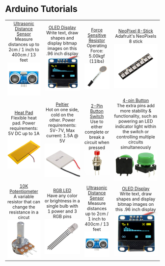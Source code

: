# Arduino Tutorials
|||||
|:-------------:|:-------------:|:-------------:|:-------------:|
| <!--ROW 1, COL 1-->[Ultrasonic Distance Sensor](https://github.com/CCAHybridLab/HLResources/tree/main/Arduino/Tutorials/Ultrasonic_Sensor%2BOLED-Display) <br/> Measure distances up to 2cm / 1 inch to 400cm / 13 feet <br/> [<img src="https://github.com/CCAHybridLab/HLResources/blob/main/assets/UltraSonicDistanceSensor.jpeg" width="200" />](https://github.com/CCAHybridLab/HLResources/tree/main/Arduino/Tutorials/Ultrasonic_Sensor%2BOLED-Display) | <!--ROW 1, COL 2-->[OLED Display](https://github.com/CCAHybridLab/HLResources/tree/main/Arduino/Tutorials/Ultrasonic_Sensor%2BOLED-Display) <br/> Write text, draw shapes and display bitmap images on this .96 inch display <br/> [<img src="https://github.com/CCAHybridLab/HLResources/blob/main/assets/OLEDDisplay.jpg" width="200" />](https://github.com/CCAHybridLab/HLResources/tree/main/Arduino/Tutorials/Ultrasonic_Sensor%2BOLED-Display) | <!--ROW 1, COL 3-->[Force Sensitive Resistor](https://github.com/CCAHybridLab/HLResources/tree/main/Arduino/Tutorials/Force_Sensor%2BNeoPixels) <br/> Operating Force: 5.00kgf (11lbs)<br/> [<img src="https://github.com/CCAHybridLab/HLResources/blob/main/Arduino/assets/force-sensitive-resistor.jpg" width="200"/>](https://github.com/CCAHybridLab/HLResources/tree/main/Arduino/Tutorials/Force_Sensor%2BNeoPixels) | <!--ROW 1, COL 4-->[NeoPixel 8-Stick](https://github.com/CCAHybridLab/HLResources/tree/main/Arduino/Tutorials/Force_Sensor%2BNeoPixels) <br/> Adafruit's NeoPixels 8 stick <br/> [<img src="https://github.com/CCAHybridLab/HLResources/blob/main/Arduino/assets/neopixel-stick-8.jpg" width="200"/>](https://github.com/CCAHybridLab/HLResources/tree/main/Arduino/Tutorials/Force_Sensor%2BNeoPixels) |
| <!--ROW 2, COL 1-->[Heat Pad](https://github.com/CCAHybridLab/HLResources/tree/main/Arduino/HeatPad_Peltier%2BButtons#step-3-electric-heating-pad) <br/> Flexible heat pad. Power requirements: 5V DC up to 1A <br/> [<img src="https://github.com/CCAHybridLab/HLResources/blob/main/Arduino/assets/heatpad.jpg" width="200" />](https://github.com/CCAHybridLab/HLResources/tree/main/Arduino/HeatPad_Peltier%2BButtons#step-3-electric-heating-pad) | <!--ROW 2, COL 2-->[Peltier](https://github.com/CCAHybridLab/HLResources/tree/main/Arduino/HeatPad_Peltier%2BButtons#step-4-peltier-thermo-electric-cooler) <br/> Hot on one side, cold on the other. Power requirements: 5V-7V, Max current: 1.5A @ 5V <br/> [<img src="https://github.com/CCAHybridLab/HLResources/blob/main/Arduino/assets/peliter.jpg" width="200" />](https://github.com/CCAHybridLab/HLResources/tree/main/Arduino/HeatPad_Peltier%2BButtons#step-4-peltier-thermo-electric-cooler) | <!--ROW 2, COL 3-->[2-Pin Button Switch](https://github.com/CCAHybridLab/HLResources/tree/main/Arduino/HeatPad_Peltier%2BButtons#-step-1-buttons) <br/> Use to either complete or break a circuit when pressed <br/> [<img src="https://github.com/CCAHybridLab/HLResources/blob/main/Arduino/assets/2-pin-button.jpg" width="200" />](https://github.com/CCAHybridLab/HLResources/tree/main/Arduino/HeatPad_Peltier%2BButtons#-step-1-buttons) | <!--ROW 2, COL 4-->[4-pin Button](https://github.com/CCAHybridLab/HLResources/tree/main/Arduino/Tutorials/Solenoid%2BSwitches#-step-1-buttons) <br/> The extra pins add more stability & functionality, such as powering an LED indicator light within the switch or controlling multiple circuits simultaneously <br/> [<img src="https://github.com/CCAHybridLab/HLResources/blob/main/Arduino/assets/4-pin-button.png" width="200" />](https://github.com/CCAHybridLab/HLResources/tree/main/Arduino/Tutorials/Solenoid%2BSwitches#-step-1-buttons) |
| <!--ROW 3, COL 1-->[10K Potentiometer](https://github.com/CCAHybridLab/HLResources/tree/main/Arduino/Tutorials/Ultrasonic_Sensor%2BOLED-Display) <br/> A variable resistor that can change the resistance in a circut <br/> [<img src="https://github.com/CCAHybridLab/HLResources/blob/main/Arduino/assets/potentiometer_photo.jpg" width="200" />](https://github.com/CCAHybridLab/HLResources/tree/main/Arduino/Tutorials/Ultrasonic_Sensor%2BOLED-Display) | <!--ROW 3, COL 2-->[RGB LED](https://github.com/CCAHybridLab/HLResources/tree/main/Arduino/Tutorials/Ultrasonic_Sensor%2BOLED-Display) <br/> Have any color or brightness in a single bulb with 1 power and 3 RGB pins <br/> [<img src="https://github.com/CCAHybridLab/HLResources/blob/main/Arduino/assets/rgb_led_photo.jpg" width="200" />](https://github.com/CCAHybridLab/HLResources/tree/main/Arduino/Tutorials/Ultrasonic_Sensor%2BOLED-Display) | <!--ROW 3, COL 3-->[Ultrasonic Distance Sensor](https://github.com/CCAHybridLab/HLResources/tree/main/Arduino/Tutorials/Ultrasonic_Sensor%2BOLED-Display) <br/> Measure distances up to 2cm / 1 inch to 400cm / 13 feet <br/> [<img src="https://github.com/CCAHybridLab/HLResources/blob/main/assets/UltraSonicDistanceSensor.jpeg" width="200" />](https://github.com/CCAHybridLab/HLResources/tree/main/Arduino/Tutorials/Ultrasonic_Sensor%2BOLED-Display) | <!--ROW 3, COL 4-->[OLED Display](https://github.com/CCAHybridLab/HLResources/tree/main/Arduino/Tutorials/Ultrasonic_Sensor%2BOLED-Display) <br/> Write text, draw shapes and display bitmap images on this .96 inch display <br/> [<img src="https://github.com/CCAHybridLab/HLResources/blob/main/assets/OLEDDisplay.jpg" width="200" />](https://github.com/CCAHybridLab/HLResources/tree/main/Arduino/Tutorials/Ultrasonic_Sensor%2BOLED-Display) |
